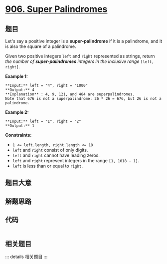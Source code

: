 # [906. Super Palindromes](https://leetcode.com/problems/super-palindromes)

## 题目

Let's say a positive integer is a **super-palindrome** if it is a palindrome,
and it is also the square of a palindrome.

Given two positive integers `left` and `right` represented as strings, return
_the number of **super-palindromes** integers in the inclusive range_ `[left,
right]`.



**Example 1:**

    
    
    **Input:** left = "4", right = "1000"
    **Output:** 4
    **Explanation** : 4, 9, 121, and 484 are superpalindromes.
    Note that 676 is not a superpalindrome: 26 * 26 = 676, but 26 is not a palindrome.
    

**Example 2:**

    
    
    **Input:** left = "1", right = "2"
    **Output:** 1
    



**Constraints:**

  * `1 <= left.length, right.length <= 18`
  * `left` and `right` consist of only digits.
  * `left` and `right` cannot have leading zeros.
  * `left` and `right` represent integers in the range `[1, 1018 - 1]`.
  * `left` is less than or equal to `right`.


## 题目大意

## 解题思路

## 代码

```javascript

```

## 相关题目

::: details 相关题目
:::
